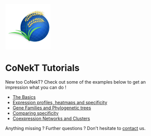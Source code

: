 ![conekt logo](../../docs/images/icon-144x144.png "Conekt Logo")
# CoNekT Tutorials

New too CoNekT? Check out some of the examples below to get
an impression what you can do !


  * [The Basics](001_basics.md)
  * [Expression profiles, heatmaps and specificity](002_expression_profiles.md)
  * [Gene Families and Phylogenetic trees](003_gene_families_trees.md)
  * [Comparing specificity](004_compare_specificity.md)
  * [Coexpression Networks and Clusters](005_coexpression_networks_clusters.md)
  
  
Anything missing ? Further questions ? Don't hesitate to [contact](mailto:proost@mpimp-golm.mpg.de) us.
